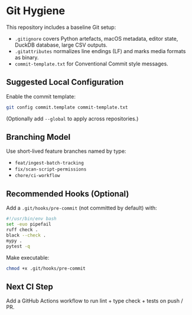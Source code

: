 # Git Hygiene

This repository includes a baseline Git setup:

- `.gitignore` covers Python artefacts, macOS metadata, editor state, DuckDB database, large CSV outputs.
- `.gitattributes` normalizes line endings (LF) and marks media formats as binary.
- `commit-template.txt` for Conventional Commit style messages.

## Suggested Local Configuration

Enable the commit template:

```bash
git config commit.template commit-template.txt
```

(Optionally add `--global` to apply across repositories.)

## Branching Model

Use short-lived feature branches named by type:

- `feat/ingest-batch-tracking`
- `fix/scan-script-permissions`
- `chore/ci-workflow`

## Recommended Hooks (Optional)

Add a `.git/hooks/pre-commit` (not committed by default) with:

```bash
#!/usr/bin/env bash
set -euo pipefail
ruff check .
black --check .
mypy .
pytest -q
```

Make executable:

```bash
chmod +x .git/hooks/pre-commit
```

## Next CI Step

Add a GitHub Actions workflow to run lint + type check + tests on push / PR.
